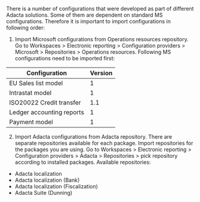 There is a number of configurations that were developed as part of different Adacta solutions. Some of them are dependent on standard MS configurations. Therefore it is important to import configurations in following order:

1. Import Microsoft configurations from Operations resources repository. Go to Workspaces > Electronic reporting > Configuration providers > Microsoft > Repositories > Operations resources. Following MS configurations need to be imported first:


|**Configuration**| **Version** |
|--|--|
|EU Sales list model | 1 |
|Intrastat model |1  |
|ISO20022 Credit transfer |1.1  |
|Ledger accounting reports  | 1 |
|Payment model  | 1 |

2. Import Adacta configurations from Adacta repository. There are separate repositories available for each package. Import  repositories for the packages you are using. Go to  Workspaces > Electronic reporting > Configuration providers > Adacta > Repositories > pick repository according to installed packages. Available repositories: 

- Adacta localization
- Adacta localization (Bank)
- Adacta localization (Fiscalization)
- Adacta Suite (Dunning)




